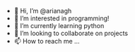 - 👋 Hi, I’m @arianagh
- 👀 I’m interested in programming!
- 🌱 I’m currently learning python
- 💞️ I’m looking to collaborate on projects
- 📫 How to reach me ...

<!---
arianagh/arianagh is a ✨ special ✨ repository because its `README.md` (this file) appears on your GitHub profile.
You can click the Preview link to take a look at your changes.
--->
